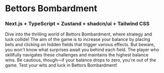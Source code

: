 # Bettors Bombardment

### Next.js + TypeScript + Zustand + shadcn/ui + Tailwind CSS

Dive into the thrilling world of Bettors Bombardment, where strategy and luck collide! The aim of the game is to increase your balance by placing bets and clicking on hidden fields that trigger various effects. But beware, you won't know what surprises await you behind each field. The player who skillfully navigates these challenges and maintains the highest balance wins. Be cautious, though—if your balance drops to zero, you're out of the game. Test your wits and luck in Bettors Bombardment!
